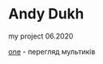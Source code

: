 # Andy Dukh
my project 06.2020

[one](https://andy-dukh.github.io/one/index.html "мультяшний сайт") - перегляд мультиків

